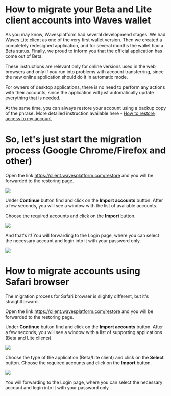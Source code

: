 # **How to migrate your Beta and Lite client accounts into Waves wallet**

As you may know, Wavesplatform had several developmend stages. We had Waves Lite client as one of the very first wallet version. Then we created a completely redesigned application, and for several months the wallet had a Beta status. Finally, we proud to inform you that the official application has come out of Beta.

These instructions are relevant only for online versions used in the web browsers and only if you run into problems with account transferring, since the new online application should do it in automatic mode.

For owners of desktop applications, there is no need to perform any actions with their accounts, since the application will just automatically update everything that is needed.

At the same time, you can always restore your account using a backup copy of the phrase. More detailed instruction available here - [How to restore access to my account](waves-client/account-management/restore-an-account.md)

# **So, let's just start the migration process (Google Chrome/Firefox and other)**

Open the link https://client.wavesplatform.com/restore and you will be forwarded to the restoring page.

![](/_assets/account_migration_01.png)

Under **Continue** button find and click on the **Import accounts** button. After a few seconds, you will see a window with the list of available accounts.

Choose the required accounts and click on the **Import** button.

![](/_assets/account_migration_02.png)

And that's it! You will forwarding to the Login page, where you can select the necessary account and login into it with your password only.

![](/_assets/account_migration_03.png)

# **How to migrate accounts using Safari browser**

The migration process for Safari browser is slightly different, but it's straightforward.

Open the link https://client.wavesplatform.com/restore and you will be forwarded to the restoring page.

Under **Continue** button find and click on the **Import accounts** button. After a few seconds, you will see a window with a list of supporting applications (Beta and Lite clients).

![](/_assets/account_migration_04.png)

Choose the type of the application (Beta/Lite client) and click on the **Select** button. Choose the required accounts and click on the **Import** button.

![](/_assets/account_migration_05.png)

You will forwarding to the Login page, where you can select the necessary account and login into it with your password only.
